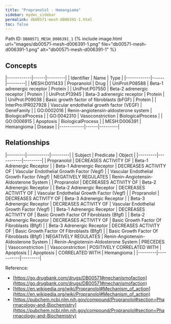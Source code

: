 ```yaml
---
title: "Propranolol - Hemangioma"
sidebar: mydoc_sidebar
permalink: db00571-mesh-d006391-1.html
toc: false 
---
```



Path ID: `DB00571_MESH_D006391_1`
{% include image.html url="images/db00571-mesh-d006391-1.png" file="db00571-mesh-d006391-1.png" alt="db00571-mesh-d006391-1" %}

## Concepts

|------------|------|---------|
| Identifier | Name | Type    |
|------------|------|---------|
| MESH:D011433 | Propranolol | Drug |
| UniProt:P08588 | Beta-1 adrenergic receptor | Protein |
| UniProt:P07550 | Beta-2 adrenergic receptor | Protein |
| UniProt:P13945 | Beta-3 adrenergic receptor | Protein |
| UniProt:P09038 | Basic growth factor of fibroblasts (bFGF) | Protein |
| InterPro:IPR027928 | Vascular endothelial growth factor (VEGF) | GeneFamily |
| GO:0002016 | Renin-angiotensin-aldosterone system | BiologicalProcess |
| GO:0042310 | Vasoconstriction | BiologicalProcess |
| GO:0006915 | Apoptosis | BiologicalProcess |
| MESH:D006391 | Hemangioma | Disease |
|------------|------|---------|

## Relationships

|---------|-----------|---------|
| Subject | Predicate | Object  |
|---------|-----------|---------|
| Propranolol | DECREASES ACTIVITY OF | Beta-1 Adrenergic Receptor |
| Beta-1 Adrenergic Receptor | DECREASES ACTIVITY OF | Vascular Endothelial Growth Factor (Vegf) |
| Vascular Endothelial Growth Factor (Vegf) | NEGATIVELY REGULATES | Renin-Angiotensin-Aldosterone System |
| Propranolol | DECREASES ACTIVITY OF | Beta-2 Adrenergic Receptor |
| Beta-2 Adrenergic Receptor | DECREASES ACTIVITY OF | Vascular Endothelial Growth Factor (Vegf) |
| Propranolol | DECREASES ACTIVITY OF | Beta-3 Adrenergic Receptor |
| Beta-3 Adrenergic Receptor | DECREASES ACTIVITY OF | Vascular Endothelial Growth Factor (Vegf) |
| Beta-1 Adrenergic Receptor | DECREASES ACTIVITY OF | Basic Growth Factor Of Fibroblasts (Bfgf) |
| Beta-2 Adrenergic Receptor | DECREASES ACTIVITY OF | Basic Growth Factor Of Fibroblasts (Bfgf) |
| Beta-3 Adrenergic Receptor | DECREASES ACTIVITY OF | Basic Growth Factor Of Fibroblasts (Bfgf) |
| Basic Growth Factor Of Fibroblasts (Bfgf) | NEGATIVELY REGULATES | Renin-Angiotensin-Aldosterone System |
| Renin-Angiotensin-Aldosterone System | PRECEDES | Vasoconstriction |
| Vasoconstriction | POSITIVELY CORRELATED WITH | Apoptosis |
| Apoptosis | CORRELATED WITH | Hemangioma |
|---------|-----------|---------|

Reference: 
  - [https://go.drugbank.com/drugs/DB00571#mechanismofaction](https://go.drugbank.com/drugs/DB00571#mechanismofaction)
  - [https://en.wikipedia.org/wiki/Propranolol#Mechanism_of_action](https://en.wikipedia.org/wiki/Propranolol#Mechanism_of_action)
  - [https://pubchem.ncbi.nlm.nih.gov/compound/Propranolol#section=Pharmacology-and-Biochemistry](https://pubchem.ncbi.nlm.nih.gov/compound/Propranolol#section=Pharmacology-and-Biochemistry)
